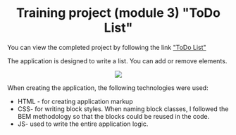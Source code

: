 <h1 align='center'>Training project (module 3) "ToDo List"</h1>
<p>You can view the completed project by following the link <a href="https://denisxarkov.github.io/Module2-project/">"ToDo List" </a></p>
<p>The application is designed to write a list. You can add or remove elements.</p>
<p align='center'><img src="https://skrinshoter.ru/p/181022/JeE7YG.png?download=1&name=Скриншот%2018-10-2022%2000:42:30.png"></p>
<p>When creating the application, the following technologies were used:</p>
<ul>
  <li>HTML - for creating application markup</li>
  <li>CSS- for writing block styles. When naming block classes, I followed the BEM methodology so that the blocks could be reused in the code.</li>
  <li>JS- used to write the entire application logic.</li> 
</ul>
